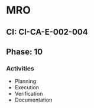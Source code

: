 # MRO

## CI: CI-CA-E-002-004
## Phase: 10

### Activities
- Planning
- Execution
- Verification
- Documentation

